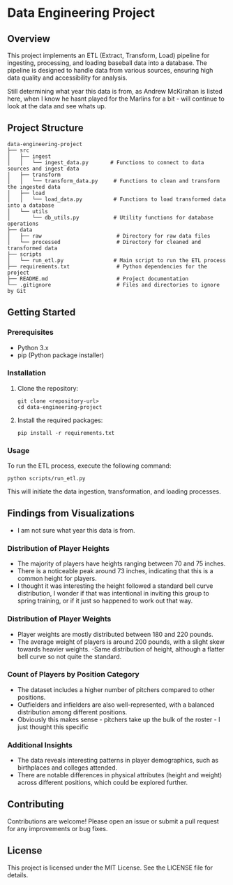 # Data Engineering Project

## Overview
This project implements an ETL (Extract, Transform, Load) pipeline for ingesting, processing, and loading baseball data into a database. The pipeline is designed to handle data from various sources, ensuring high data quality and accessibility for analysis.

Still determining what year this data is from, as Andrew McKirahan is listed here, when I know he hasnt played for the Marlins for a bit - will continue to look at the data and see whats up.

## Project Structure
```
data-engineering-project
├── src
│   ├── ingest
│   │   └── ingest_data.py       # Functions to connect to data sources and ingest data
│   ├── transform
│   │   └── transform_data.py     # Functions to clean and transform the ingested data
│   ├── load
│   │   └── load_data.py          # Functions to load transformed data into a database
│   └── utils
│       └── db_utils.py           # Utility functions for database operations
├── data
│   ├── raw                        # Directory for raw data files
│   └── processed                  # Directory for cleaned and transformed data
├── scripts
│   └── run_etl.py                # Main script to run the ETL process
├── requirements.txt               # Python dependencies for the project
├── README.md                      # Project documentation
└── .gitignore                     # Files and directories to ignore by Git
```

## Getting Started

### Prerequisites
- Python 3.x
- pip (Python package installer)

### Installation
1. Clone the repository:
   ```
   git clone <repository-url>
   cd data-engineering-project
   ```

2. Install the required packages:
   ```
   pip install -r requirements.txt
   ```

### Usage
To run the ETL process, execute the following command:
```
python scripts/run_etl.py
```

This will initiate the data ingestion, transformation, and loading processes.

## Findings from Visualizations
- I am not sure what year this data is from.

### Distribution of Player Heights
- The majority of players have heights ranging between 70 and 75 inches.
- There is a noticeable peak around 73 inches, indicating that this is a common height for players.
- I thought it was interesting the height followed a standard bell curve distribution, I wonder if that was intentional in inviting this group to spring training, or if it just so happened to work out that way.

### Distribution of Player Weights
- Player weights are mostly distributed between 180 and 220 pounds.
- The average weight of players is around 200 pounds, with a slight skew towards heavier weights.
-Same distribution of height, although a flatter bell curve so not quite the standard.

### Count of Players by Position Category
- The dataset includes a higher number of pitchers compared to other positions.
- Outfielders and infielders are also well-represented, with a balanced distribution among different positions.
- Obviously this makes sense - pitchers take up the bulk of the roster - I just thought this specific 

### Additional Insights
- The data reveals interesting patterns in player demographics, such as birthplaces and colleges attended.
- There are notable differences in physical attributes (height and weight) across different positions, which could be explored further.

## Contributing
Contributions are welcome! Please open an issue or submit a pull request for any improvements or bug fixes.

## License
This project is licensed under the MIT License. See the LICENSE file for details.